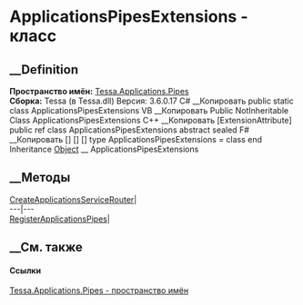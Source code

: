 # ApplicationsPipesExtensions - класс
##  __Definition
 **Пространство имён:**
[Tessa.Applications.Pipes](N_Tessa_Applications_Pipes.htm)  
 **Сборка:** Tessa (в Tessa.dll) Версия: 3.6.0.17
C# __Копировать
     public static class ApplicationsPipesExtensions
VB __Копировать
    <ExtensionAttribute>
    Public NotInheritable Class ApplicationsPipesExtensions
C++ __Копировать
    [ExtensionAttribute]
    public ref class ApplicationsPipesExtensions abstract sealed
F# __Копировать
     [<AbstractClassAttribute>]
    [<SealedAttribute>]
    [<ExtensionAttribute>]
    type ApplicationsPipesExtensions = class end
Inheritance
    [Object](https://learn.microsoft.com/dotnet/api/system.object) __ ApplicationsPipesExtensions
##  __Методы
[CreateApplicationsServiceRouter](M_Tessa_Applications_Pipes_ApplicationsPipesExtensions_CreateApplicationsServiceRouter.htm)|  
---|---  
[RegisterApplicationsPipes](M_Tessa_Applications_Pipes_ApplicationsPipesExtensions_RegisterApplicationsPipes.htm)|  
## __См. также
#### Ссылки
[Tessa.Applications.Pipes - пространство имён](N_Tessa_Applications_Pipes.htm)
